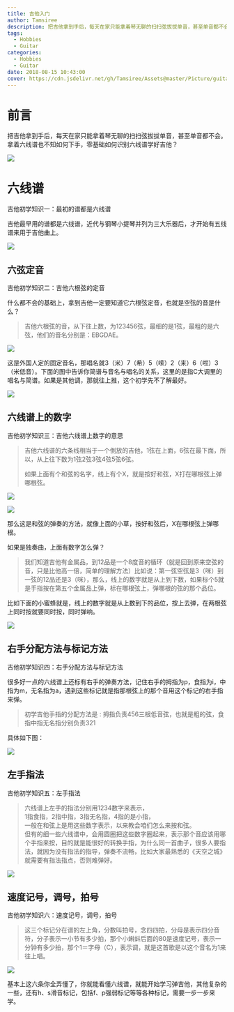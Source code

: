 ```yaml
---
title: 吉他入门
author: Tamsiree
description: 把吉他拿到手后，每天在家只能拿着琴无聊的扫扫弦拔拔单音，甚至单音都不会。拿着六线谱也不知如何下手，零基础如何识别六线谱学好吉他？
tags:
  - Hobbies
  - Guitar
categories:
  - Hobbies
  - Guitar
date: 2018-08-15 10:43:00
cover: https://cdn.jsdelivr.net/gh/Tamsiree/Assets@master/Picture/guitartimg.jpeg
---
```


# 前言
把吉他拿到手后，每天在家只能拿着琴无聊的扫扫弦拔拔单音，甚至单音都不会。拿着六线谱也不知如何下手，零基础如何识别六线谱学好吉他？

![](https://cdn.jsdelivr.net/gh/Tamsiree/Assets@master/Picture/Blog/Post/3122155880969013597.jpeg)

# 六线谱
吉他初学知识一：最初的谱都是六线谱

吉他最早用的谱都是六线谱，近代与钢琴小提琴并列为三大乐器后，才开始有五线谱来用于吉他曲上。

<!-- more -->

![](https://cdn.jsdelivr.net/gh/Tamsiree/Assets@master/Picture/Blog/Post/1613160238.jpeg)

## 六弦定音
吉他初学知识二：吉他六根弦的定音

什么都不会的基础上，拿到吉他一定要知道它六根弦定音，也就是空弦的音是什么？

> 吉他六根弦的音，从下往上数，为123456弦，最细的是1弦，最粗的是六弦，他们的音名分别是：EBGDAE。

![](https://cdn.jsdelivr.net/gh/Tamsiree/Assets@master/Picture/Blog/Post/4164844849.jpeg)

这是外国人定的固定音名，那唱名就3（米）7（希）5（嗦）2（来）6（啦）3（米低音）。下面的图中告诉你简谱与音名与唱名的关系，这里的是指C大调里的唱名与简谱。如果是其他调，那就往上推，这个初学先不了解最好。

![](https://ss2.baidu.com/6ONYsjip0QIZ8tyhnq/it/u=1560171506,1661667133&fm=173&app=25&f=JPEG?w=450&h=152&s=1AAA74239D204D134AF561D30000C0B1)

## 六线谱上的数字
吉他初学知识三：吉他六线谱上数字的意思

> 吉他六线谱的六条线相当于一个倒放的吉他，1弦在上面，6弦在最下面，所以，从上往下数为1弦2弦3弦4弦5弦6弦。
>
> 如果上面有个和弦的名字，线上有个X，就是按好和弦，X打在哪根弦上弹哪根弦。

![](https://cdn.jsdelivr.net/gh/Tamsiree/Assets@master/Picture/Blog/Post/8268941752834637920.jpeg)

![](https://ss1.baidu.com/6ONXsjip0QIZ8tyhnq/it/u=375481645,1842803518&fm=173&app=25&f=JPEG?w=640&h=306&s=5AAA34639FD941C00C74F0C20000E0B1)

那么这是和弦的弹奏的方法，就像上面的小草，按好和弦后，X在哪根弦上弹哪根。

如果是独奏曲，上面有数字怎么弹？  
> 我们知道吉他有金属品，到12品是一个8度音的循环（就是回到原来空弦的音，只是比他高一倍，简单的理解方法）比如说：第一弦空弦是3（咪）到一弦的12品还是3（咪），那么，线上的数字就是从上到下数，如果标个5就是手指按在第五个金属品上弹，标在哪根弦上，弹哪根的弦的那个品位。

比如下面的小蜜蜂就是，线上的数字就是从上数到下的品位，按上去弹，在两根弦上同时按就要同时按，同时弹响。

![](https://ss1.baidu.com/6ONXsjip0QIZ8tyhnq/it/u=190348657,4077792668&fm=173&app=25&f=JPEG?w=640&h=638&s=7AAC3462515EC5CC5C7DA0DA0000C0B1)

## 右手分配方法与标记方法
吉他初学知识四：右手分配方法与标记方法

很多好一点的六线谱上还标有右手的弹奏方法，记住右手的拇指为p，食指为i，中指为m，无名指为a，遇到这些标记就是指那根弦上的那个音用这个标记的右手指来弹。

> 初学吉他手指的分配方法是 : 拇指负责456三根低音弦，也就是粗的弦，食指中指无名指分别负责321

具体如下图：

![](https://ss0.baidu.com/6ONWsjip0QIZ8tyhnq/it/u=151162914,3232906453&fm=173&app=25&f=JPEG?w=519&h=346&s=7AAC386267C150EAD8FD60CA0000A0B0)

## 左手指法
吉他初学知识五：左手指法

> 六线谱上左手的指法分别用1234数字来表示，  
> 1指食指，2指中指，3指无名指，4指的是小指，  
> 一般在和弦上是用这些数字表示，以来教会咱们怎么来按和弦。  
> 但有的细一些六线谱中，会用圆圈把这些数字圈起来，表示那个音应该用哪个手指来按，目的就是能很好的转换手指，为什么同一首曲子，很多人要指法，就因为没有指法的指导，弹奏不流畅，比如大家最熟悉的《天空之城》就需要有指法指点，否则难弹好。

![](https://cdn.jsdelivr.net/gh/Tamsiree/Assets@master/Picture/Blog/Post/u3252834671.jpeg)

## 速度记号，调号，拍号
吉他初学知识六：速度记号，调号，拍号

> 这三个标记分在谱的左上角，分数叫拍号，念四四拍，分母是表示四分音符，分子表示一小节有多少拍，那个小蝌蚪后面的80是速度记号，表示一分钟有多少拍，那个1＝字母（C），表示调，就是这首歌是以这个音名为1来往上唱。

![](https://ss1.baidu.com/6ONXsjip0QIZ8tyhnq/it/u=1296869575,1034352251&fm=173&app=25&f=JPEG?w=640&h=608&s=951A237FD956F04D423155C303007030)

基本上这六条你全弄懂了，你就能看懂六线谱，就能开始学习弹吉他，其他复杂的一些，还有h、s滑音标记，包括f、p强弱标记等等各种标记，需要一步一步来学。
